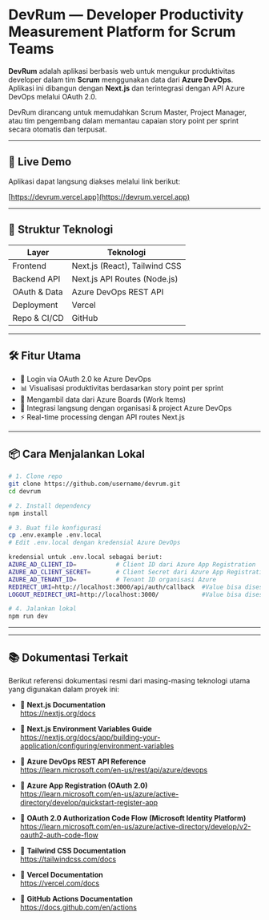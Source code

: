 # DevRum — Developer Productivity Measurement Platform for Scrum Teams

**DevRum** adalah aplikasi berbasis web untuk mengukur produktivitas developer dalam tim **Scrum** menggunakan data dari **Azure DevOps**. Aplikasi ini dibangun dengan **Next.js** dan terintegrasi dengan API Azure DevOps melalui OAuth 2.0.

DevRum dirancang untuk memudahkan Scrum Master, Project Manager, atau tim pengembang dalam memantau capaian story point per sprint secara otomatis dan terpusat.


---

## 🚀 Live Demo

Aplikasi dapat langsung diakses melalui link berikut:

[https://devrum.vercel.app](https://devrum.vercel.app)

---

## 📁 Struktur Teknologi

| Layer        | Teknologi                     |
| ------------ | ----------------------------- |
| Frontend     | Next.js (React), Tailwind CSS |
| Backend API  | Next.js API Routes (Node.js)  |
| OAuth & Data | Azure DevOps REST API         |
| Deployment   | Vercel                        |
| Repo & CI/CD | GitHub                        |

---

## 🛠️ Fitur Utama

- 🔐 Login via OAuth 2.0 ke Azure DevOps
- 📊 Visualisasi produktivitas berdasarkan story point per sprint
- 📂 Mengambil data dari Azure Boards (Work Items)
- 🔄 Integrasi langsung dengan organisasi & project Azure DevOps
- ⚡ Real-time processing dengan API routes Next.js

---

## 📦 Cara Menjalankan Lokal

```bash
# 1. Clone repo
git clone https://github.com/username/devrum.git
cd devrum

# 2. Install dependency
npm install

# 3. Buat file konfigurasi
cp .env.example .env.local
# Edit .env.local dengan kredensial Azure DevOps

kredensial untuk .env.local sebagai beriut:
AZURE_AD_CLIENT_ID=           # Client ID dari Azure App Registration
AZURE_AD_CLIENT_SECRET=       # Client Secret dari Azure App Registration
AZURE_AD_TENANT_ID=           # Tenant ID organisasi Azure
REDIRECT_URI=http://localhost:3000/api/auth/callback  #Value bisa disesuaikan jika dideploy
LOGOUT_REDIRECT_URI=http://localhost:3000/            #Value bisa disesuaikan jika dideploy

# 4. Jalankan lokal
npm run dev
```
---

---
## 📚 Dokumentasi Terkait

Berikut referensi dokumentasi resmi dari masing-masing teknologi utama yang digunakan dalam proyek ini:

- 📘 **Next.js Documentation**  
  https://nextjs.org/docs

- 📘 **Next.js Environment Variables Guide**  
  https://nextjs.org/docs/app/building-your-application/configuring/environment-variables

- 📘 **Azure DevOps REST API Reference**  
  https://learn.microsoft.com/en-us/rest/api/azure/devops

- 📘 **Azure App Registration (OAuth 2.0)**  
  https://learn.microsoft.com/en-us/azure/active-directory/develop/quickstart-register-app

- 📘 **OAuth 2.0 Authorization Code Flow (Microsoft Identity Platform)**  
  https://learn.microsoft.com/en-us/azure/active-directory/develop/v2-oauth2-auth-code-flow

- 📘 **Tailwind CSS Documentation**  
  https://tailwindcss.com/docs


- 📘 **Vercel Documentation**  
  https://vercel.com/docs

- 📘 **GitHub Actions Documentation**  
  https://docs.github.com/en/actions
